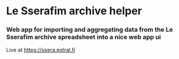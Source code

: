  
# Le Sserafim archive helper
### Web app for importing and aggregating data from the Le Sserafim archive spreadsheet into a nice web app ui

Live at https://ssera.estral.fi

